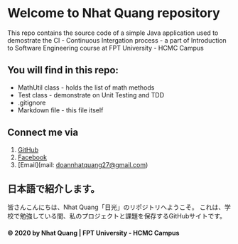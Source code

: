 # Welcome to Nhat Quang repository
This repo contains the source code of a simple Java application used to demostrate the CI - Continuous Intergation process - a part of Introduction to Software Engineering course at FPT University - HCMC Campus

## You will find in this repo:
* MathUtil class - holds the list of math methods
* Test class - demonstrate on Unit Testing and TDD
* .gitignore
* Markdown file - this file itself

## Connect me via
1. [GitHub](https://github.com/doannhatquang27)
2. [Facebook](https://www.facebook.com/i.love.fish.forever)
3. [Email](mail: doannhatquang27@gmail.com)

## 日本語で紹介します。
皆さんこんにちは、Nhat Quang「日光」のリポジトリへようこそ。
これは、学校で勉強している間、私のプロジェクトと課題を保存するGitHubサイトです。

#### © 2020 by Nhat Quang | FPT University - HCMC Campus

